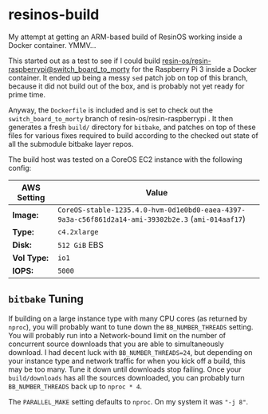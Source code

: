 resinos-build
=============

My attempt at getting an ARM-based build of ResinOS working inside a Docker container. YMMV...


This started out as a test to see if I could build [resin-os/resin-raspberrypi@switch_board_to_morty][1] for the Raspberry Pi 3 inside a Docker container.  It ended up being a messy `sed` patch job on top of this branch, because it did not build out of the box, and is probably not yet ready for prime time.

Anyway, the `Dockerfile` is included and is set to check out the `switch_board_to_morty` branch of resin-os/resin-raspberrypi .  It then generates a fresh `build/` directory for `bitbake`, and patches on top of these files for various fixes required to build according to the checked out state of all the submodule bitbake layer repos.

The build host was tested on a CoreOS EC2 instance with the following config:

| AWS Setting  | Value                                                                                              |
|--------------|----------------------------------------------------------------------------------------------------|
|  **Image:**  | `CoreOS-stable-1235.4.0-hvm-0d1e0bd0-eaea-4397-9a3a-c56f861d2a14-ami-39302b2e.3` (`ami-014aaf17`)  |
|  **Type:**   | `c4.2xlarge`                                                                                       |
|  **Disk:**   | `512 GiB` EBS                                                                                      |
|**Vol Type:** | `io1`                                                                                              |
|  **IOPS:**   | `5000`                                                                                             |


`bitbake` Tuning
----------------

If building on a large instance type with many CPU cores (as returned by `nproc`), you will probably want to tune down the `BB_NUMBER_THREADS` setting.  You will probably run into a Network-bound limit on the number of concurrent source downloads that you are able to simultaneously download.  I had decent luck with `BB_NUMBER_THREADS=24`, but depending on your instance type and network traffic for when you kick off a build, this may be too many.  Tune it down until downloads stop failing.  Once your `build/downloads` has all the sources downloaded, you can probably turn `BB_NUMBER_THREADS` back up to `nproc * 4`.

The `PARALLEL_MAKE` setting defaults to `nproc`. On my system it was `"-j 8"`.

[1]: https://github.com/resin-os/resin-raspberrypi/pull/76/files
